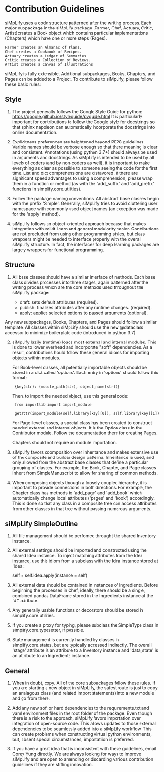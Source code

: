 # Contribution Guidelines

siMpLify uses a code structure patterned after the writing process. Each major subpackage in the siMpLify package  (Farmer, Chef, Actuary, Critic, Artist)creates a Book object which contains particular implementations (Chapters) which have one or more steps (Pages).

    Farmer creates an Almanac of Plans.
    Chef creates a Cookbook of Recipes.
    Actuary creates a Ledger of Summaries.
    Critic creates a Collection of Reviews.
    Artist creates a Canvas of Illustrations.

siMpLify is fully extensible. Additional subpackages, Books, Chapters, and Pages can be added to a Project. To contribute to siMpLify, please follow these basic rules:

## Style

1. The project generally follows the Google Style Guide for python:
    https://google.github.io/styleguide/pyguide.html
It is particularly important for contributions to follow the Google style for docstrings so that sphinx napoleon can automatically incorporate the docstrings into online documentation.

2. Explicitness preferences are heightened beyond PEP8 guidelines. Varible names should be verbose enough so that there meaning is clear and consistent. Annotations (using python 3.7+) should always be used in arguments and docstrings. As siMpLify is intended to be used by all levels of coders (and by non-coders as well), it is important to make everything as clear as possible to someone seeing the code for the first time. List and dict comprehensions are disfavored. If there are significant speed advantages to using a comprehension,
please wrap them in a function or method (as with the 'add_suffix' and 'add_prefix' functions in simplify.core.utilities).

3. Follow the package naming conventions. All abstract base classes begin with the prefix 'Simple'. Generally, siMpLify tries to avoid cluttering user namespace with commonly used object names (an exception was made for the 'apply' method).

4. siMpLify follows an object-oriented approach because that makes integration with scikit-learn and general modularity easier. Contributions are not precluded from using other programming styles, but class wrappers might be needed to interface properly with the overall siMpLify structure. In fact, the interfaces for deep learning packages are largely wrappers for functional programming.

## Structure

1. All base classes should have a similar interface of methods. Each base class divides processes into three stages, again patterned after the writing process which are the core methods used throughout the siMpLify package:

    * draft: sets default attributes (required).
    * publish: finalizes attributes after any runtime changes. (required).
    * apply: applies selected options to passed arguments (optional).

Any new subpackages, Books, Chapters, and Pages should follow a similar template. All classes within siMpLify should use the new @dataclass accessor to minimize boilerplate code (introduced in python 3.7)

2. siMpLify lazily (runtime) loads most external and internal modules. This is done to lower overhead and incorporate "soft" dependencies. As a result, contributions hould follow these general idioms for importing objects within modules.

    For Book-level classes, all potentially importable objects should be stored in a dict called 'options'. Each entry in 'options' should follow this format:

        {key(str): (module_path(str), object_name(str))}

    Then, to import the needed object, use this general code:

        from importlib import import_module

        getattr(import_module(self.library[key][0]), self.library[key][1])

    For Page-level classes, a special class has been created to construct needed external and internal objects. It is the Option class in the Contributor module. Follow the documentation there for creating Pages.

    Chapters should not require an module importation.

3. siMpLify favors coomposition over inheritance and makes extensive use of the composite and builder design patterns. Inheritance is used, and only allowed from the abstract base classes that define a particular grouping of classes. For example, the Book, Chapter, and Page classes inherit from SimpleManuscript to allow for sharing of common methods.

4. When composing objects through a loosely coupled hierarchy, it is important to provide connections in both directions. For example, the Chapter class has methods to 'add_page' and 'add_book' which automatically change local attributes ('pages' and 'book') accordingly. This is done so that any class in a composite tree can access attributes from other classes in that tree without passing numerous arguments.

## siMpLify SimpleOutline

1. All file management should be perfomed throught the shared Inventory instance.

2. All external settings should be imported and constructed using the shared Idea instance. To inject matching attributes from the Idea instance, use this idiom from a subclass with the Idea instance stored at 'idea':

    self = self.idea.apply(instance = self)

3. All external data should be contained in instances of Ingredients. Before beginning the processes in Chef, ideally, there should be a single, combined pandas DataFrame stored in the Ingredients instance at the 'df' attribute.

4. Any generally usable functions or decorators should be stored in simplify.core.utilities.

5. If you create a proxy for typing, please subclass the SimpleType class in simplify.core.typesetter, if possible.

6. State management is currently handled by classes in simplify.core.states, but are typically accessed indirectly. The overall 'stage' attribute is an attribute to a Inventory instance and 'data_state' is an attribute to an Ingredients instance.

## General

1. When in doubt, copy. All of the core subpackages follow these rules. If you are starting a new object in siMpLify, the safest route is just to copy an analagous class (and related import statements) into a new module and go from there.

2. Add any new soft or hard dependencies to the requirements.txt and yaml environment files in the root folder of the package. Even though there is a risk to the approach, siMpLify favors importation over integration of open-source code. This allows updates to those external dependencies to be seamlessly added into a siMpLify workflow. This can create problems when constructing virtual python environments, but, absent special circumstances, importatiion is preferred.

3. If you have a great idea that is inconsistent with these guidelines, email Corey Yung directly. We are always looking for ways to improve siMpLify and are open to amending or discarding various contribution guidelines if they are stifling innovation.